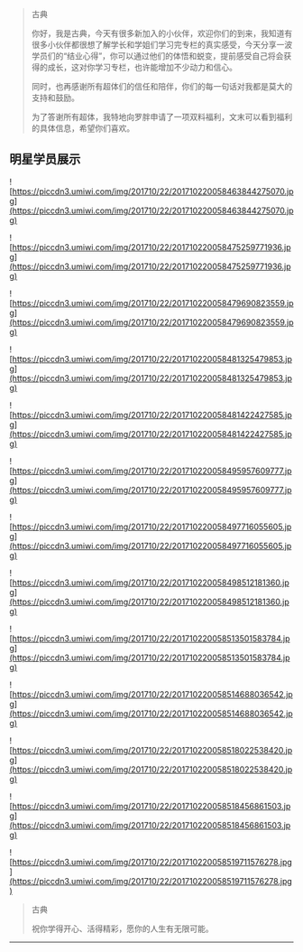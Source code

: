 > 古典
> 
> 你好，我是古典，今天有很多新加入的小伙伴，欢迎你们的到来，我知道有很多小伙伴都很想了解学长和学姐们学习完专栏的真实感受，今天分享一波学员们的“结业心得”，你可以通过他们的体悟和蜕变，提前感受自己将会获得的成长，这对你学习专栏，也许能增加不少动力和信心。
> 
> 同时，也再感谢所有超体们的信任和陪伴，你们的每一句话对我都是莫大的支持和鼓励。
> 
> 为了答谢所有超体，我特地向罗胖申请了一项双料福利，文末可以看到福利的具体信息，希望你们喜欢。

## 明星学员展示

![https://piccdn3.umiwi.com/img/201710/22/201710220058463844275070.jpg](https://piccdn3.umiwi.com/img/201710/22/201710220058463844275070.jpg)

![https://piccdn3.umiwi.com/img/201710/22/201710220058475259771936.jpg](https://piccdn3.umiwi.com/img/201710/22/201710220058475259771936.jpg)

![https://piccdn3.umiwi.com/img/201710/22/201710220058479690823559.jpg](https://piccdn3.umiwi.com/img/201710/22/201710220058479690823559.jpg)

![https://piccdn3.umiwi.com/img/201710/22/201710220058481325479853.jpg](https://piccdn3.umiwi.com/img/201710/22/201710220058481325479853.jpg)

![https://piccdn3.umiwi.com/img/201710/22/201710220058481422427585.jpg](https://piccdn3.umiwi.com/img/201710/22/201710220058481422427585.jpg)

![https://piccdn3.umiwi.com/img/201710/22/201710220058495957609777.jpg](https://piccdn3.umiwi.com/img/201710/22/201710220058495957609777.jpg)

![https://piccdn3.umiwi.com/img/201710/22/201710220058497716055605.jpg](https://piccdn3.umiwi.com/img/201710/22/201710220058497716055605.jpg)

![https://piccdn3.umiwi.com/img/201710/22/201710220058498512181360.jpg](https://piccdn3.umiwi.com/img/201710/22/201710220058498512181360.jpg)

![https://piccdn3.umiwi.com/img/201710/22/201710220058513501583784.jpg](https://piccdn3.umiwi.com/img/201710/22/201710220058513501583784.jpg)

![https://piccdn3.umiwi.com/img/201710/22/201710220058514688036542.jpg](https://piccdn3.umiwi.com/img/201710/22/201710220058514688036542.jpg)

![https://piccdn3.umiwi.com/img/201710/22/201710220058518022538420.jpg](https://piccdn3.umiwi.com/img/201710/22/201710220058518022538420.jpg)

![https://piccdn3.umiwi.com/img/201710/22/201710220058518456861503.jpg](https://piccdn3.umiwi.com/img/201710/22/201710220058518456861503.jpg)

![https://piccdn3.umiwi.com/img/201710/22/201710220058519711576278.jpg](https://piccdn3.umiwi.com/img/201710/22/201710220058519711576278.jpg)

> 古典
> 
> 祝你学得开心、活得精彩，愿你的人生有无限可能。

---
